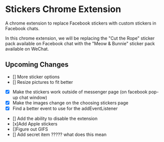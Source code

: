 # Stickers Chrome Extension
A chrome extension to replace Facebook stickers with custom stickers in Facebook chats.

In this chrome extension, we will be replacing the "Cut the Rope" sticker pack available on Facebook chat with the "Meow & Bunnie" sticker pack available on WeChat.

## Upcoming Changes
- [] More sticker options  
- [] Resize pictures to fit better  
- [x] Make the stickers work outside of messenger page (on facebook pop-up chat window)    
- [x] Make the images change on the choosing stickers page    
- [x] Find a better event to use for the addEventListener    
- [] Add the ability to disable the extension    
- [x]Add Apple stickers
- []Figure out GIFS    
- [] Add secret item    ????? what does this mean
